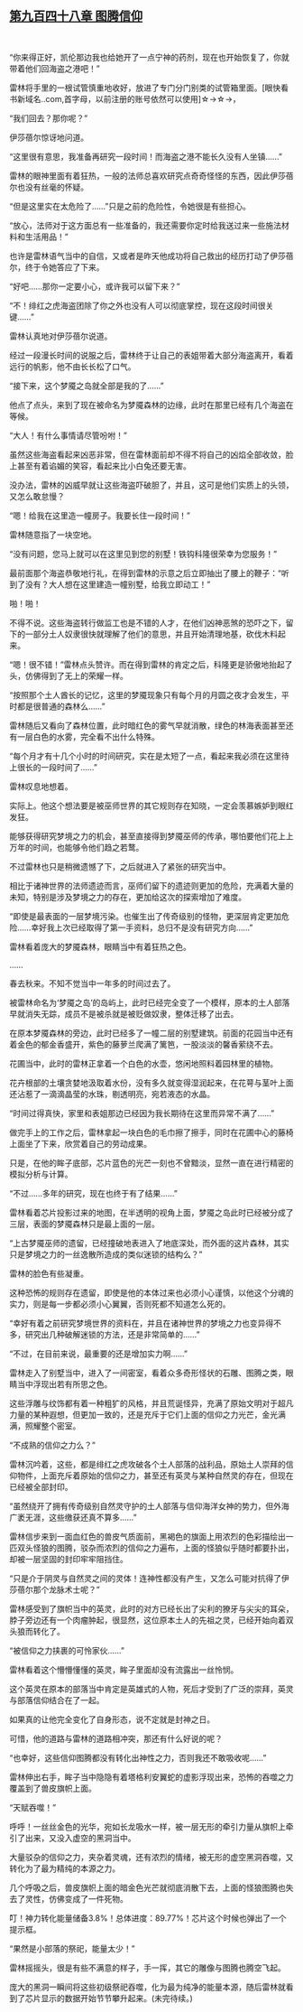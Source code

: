 ## [第九百四十八章 图腾信仰](https://www.xxbiquge.com/11_11222/9034148.html)
﻿

  “你来得正好，凯伦那边我也给她开了一点宁神的药剂，现在也开始恢复了，你就带着他们回海盗之港吧！”

  雷林将手里的一根试管慎重地收好，放进了专门分门别类的试管箱里面。[眼快看书新域名..com,首字母，以前注册的账号依然可以使用]☆→☆→，

  “我们回去？那你呢？”

  伊莎蓓尔惊讶地问道。

  “这里很有意思，我准备再研究一段时间！而海盗之港不能长久没有人坐镇……”

  雷林的眼神里面有着狂热，一般的法师总喜欢研究点奇奇怪怪的东西，因此伊莎蓓尔也没有丝毫的怀疑。

  “但是这里实在太危险了……”只是之前的危险性，令她很是有些担心。

  “放心，法师对于这方面总有一些准备的，我还需要你定时给我送过来一些施法材料和生活用品！”

  也许是雷林语气当中的自信，又或者是昨天他成功将自己救出的经历打动了伊莎蓓尔，终于令她答应了下来。

  “好吧……那你一定要小心，或许我可以留下来？”

  “不！绯红之虎海盗团除了你之外也没有人可以彻底掌控，现在这段时间很关键……”

  雷林认真地对伊莎蓓尔说道。

  经过一段漫长时间的说服之后，雷林终于让自己的表姐带着大部分海盗离开，看着远行的帆影，他不由长长松了口气。

  “接下来，这个梦魇之岛就全部是我的了……”

  他点了点头，来到了现在被命名为梦魇森林的边缘，此时在那里已经有几个海盗在等候。

  “大人！有什么事情请尽管吩咐！”

  虽然这些海盗看起来凶恶非常，但在雷林面前却不得不将自己的凶焰全部收敛，脸上甚至有着谄媚的笑容，看起来比小白兔还要无害。

  没办法，雷林的凶威早就让这些海盗吓破胆了，并且，这可是他们实质上的头领，又怎么敢怠慢？

  “嗯！给我在这里造一幢房子。我要长住一段时间！”

  雷林随意指了一块空地。

  “没有问题，您马上就可以在这里见到您的别墅！铁钩科隆很荣幸为您服务！”

  最前面那个海盗恭敬地行礼，在得到雷林的示意之后立即抽出了腰上的鞭子：“听到了没有？大人想在这里建造一幢别墅，给我立即动工！”

  啪！啪！

  不得不说。这些海盗转行做监工也是不错的人才，在他们凶神恶煞的恐吓之下，留下的一部分土人奴隶很快就理解了他们的意思，并且开始清理地基，砍伐木料起来。

  “嗯！很不错！”雷林点头赞许。而在得到雷林的肯定之后，科隆更是骄傲地抬起了头，仿佛得到了无上的荣耀一样。

  “按照那个土人酋长的记忆，这里的梦魇现象只有每个月的月圆之夜才会发生，平时都是很普通的森林么……”

  雷林随后又看向了森林位置，此时暗红色的雾气早就消散，绿色的林海表面甚至还有一层白色的水雾，完全看不出什么特殊。

  “每个月才有十几个小时的时间研究，实在是太短了一点，看起来我必须在这里待上很长的一段时间了……”

  雷林叹息地想着。

  实际上。他这个想法要是被巫师世界的其它规则存在知晓，一定会羡慕嫉妒到眼红发狂。

  能够获得研究梦境之力的机会，甚至直接得到梦魇巫师的传承，哪怕要他们花上上万年的时间，也能够令他们趋之若鹜。

  不过雷林也只是稍微遗憾了下，之后就进入了紧张的研究当中。

  相比于诸神世界的法师遗迹而言，巫师们留下的遗迹则更加的危险，充满着大量的未知，特别是涉及梦境之力的存在，更加给这次的探索增加了难度。

  “即使是最表面的一层梦境污染。也催生出了传奇级别的怪物，更深层肯定更加危险……幸好我上次已经取得了第一手资料，总归不是没有研究方向……”

  雷林看着庞大的梦魇森林，眼睛当中有着狂热之色。

  ……

  春去秋来。不知不觉当中一年多的时间过去了。

  被雷林命名为‘梦魇之岛’的岛屿上，此时已经完全变了一个模样，原本的土人部落早就消失无踪，成员不是被杀就是被贬做奴隶，整体迁移了出去。

  在原本梦魇森林的旁边，此时已经多了一幢二层的别墅建筑。前面的花园当中还有着金色的郁金香盛开，紫色的藤萝兰爬满了篱笆，一股淡淡的馨香萦绕不去。

  花圃当中，此时的雷林正拿着一个白色的水壶，悠闲地照料着园林里的植物。

  花卉根部的土壤贪婪地汲取着水份，没有多久就变得湿润起来，在花萼与茎叶上面还沾惹了一滴滴晶莹的水珠，剔透明亮，宛若液态的水晶。

  “时间过得真快，家里和表姐那边已经因为我长期待在这里而异常不满了……”

  做完手上的工作之后，雷林拿起一块白色的毛巾擦了擦手，同时在花圃中心的藤椅上面坐了下来，欣赏着自己的劳动成果。

  只是，在他的眸子底部，芯片蓝色的光芒一刻也不曾黯淡，显然一直在进行精密的模拟分析与计算。

  “不过……多年的研究，现在也终于有了结果……”

  雷林看着芯片投影过来的地图，在半透明的视角上面，梦魇之岛此时已经被分成了三层，表面的梦魇森林只是最上面的一层。

  “上古梦魇巫师的遗留，已经撞破地表进入了地底深处，而外面的这片森林，其实只是梦境之力的一丝逸散所造成的类似迷锁的结构么？”

  雷林的脸色有些凝重。

  这种恐怖的规则存在遗留，即使是他的本体过来也必须小心谨慎，以他这个分魂的实力，则是每一步都必须小心翼翼，否则死都不知道怎么死的。

  “幸好有着之前研究梦境世界的资料在，并且在诸神世界的梦境之力也变异得不多，研究出几种破解迷锁的方法，还是非常简单的……”

  “不过，在目前来说，最重要的还是增加实力啊……”

  雷林走入了别墅当中，进入了一间密室，看着众多奇形怪状的石雕、图腾之类，眼睛当中浮现出若有所思之色。

  这些浮雕与纹饰都有着一种粗犷的风格，并且荒诞怪异，充满了原始文明对于超凡力量的某种遐想，但更加一致的，还是充斥于它们上面的信仰之力光芒，金光满满，照耀整个密室。

  “不成熟的信仰之力么？”

  雷林沉吟着，这些，都是绯红之虎攻破各个土人部落的战利品，原始土人崇拜的信仰物件，上面充斥着原始的信仰之力，甚至还有英灵与某种自然灵的存在，但现在已经被全部封印。

  “虽然绕开了拥有传奇级别自然灵守护的土人部落与信仰海洋女神的势力，但外海广袤无涯，这些缴获还真不算多……”

  雷林信步来到一面血红色的兽皮气质面前，黑褐色的旗面上用浓烈的色彩描绘出一匹双头怪狼的图腾，驳杂而浓烈的信仰之力遍布，上面的怪狼似乎随时都要扑出，却被一层坚固的封印牢牢阻挡住。

  “只是介于阴灵与自然灵之间的灵体！连神性都没有产生，又怎么可能对抗得了伊莎蓓尔那个龙脉术士呢？”

  雷林感受到了旗帜当中的英灵，此时的对方已经长出了尖利的獠牙与尖尖的耳朵，脖子旁边还有一个肉瘤肿起，很显然，这位原本土人的先祖之灵，已经开始向着双头狼而转化了。

  “被信仰之力挟裹的可怜家伙……”

  雷林看着这个懵懵懂懂的英灵，眸子里面却没有流露出一丝怜悯。

  这个英灵在原本的部落当中肯定是英雄式的人物，死后才受到了广泛的崇拜，英灵与部落信仰结合在了一起。

  如果真的让他完全变化了自身形态，说不定就是封神之日。

  可惜，他的道路与雷林的道路相冲突，那还有什么好说的呢？

  “也幸好，这些信仰图腾都没有转化出神性之力，否则我还不敢吸收呢……”

  雷林伸出右手，眸子当中隐隐有着塔格利安翼蛇的虚影浮现出来，恐怖的吞噬之力覆盖到了兽皮旗帜上面。

  “天赋吞噬！”

  呼呼！一丝丝金色的光华，宛如长龙吸水一样，被一层无形的牵引力量从旗帜上牵引了出来，又没入虚空的黑洞当中。

  大量驳杂的信仰之力，夹杂着灵魂，还有浓烈的情绪，被无形的虚空黑洞吞噬，又转化为了最为精纯的本源之力。

  几个呼吸之后，兽皮旗帜上面的暗金色光芒就彻底消散下去，上面的怪狼图腾也失去了灵性，仿佛变成了一件死物。

  叮！神力转化能量储备3.8%！总体进度：89.77%！芯片这个时候也弹出了一个提示框。

  “果然是小部落的祭祀，能量太少！”

  雷林摇摇头，很是有些不满意的样子，手一挥，其它的雕像与图腾也腾空飞起。

  庞大的黑洞一瞬间将这些初级祭祀吞噬，化为最为纯净的能量本源，随后雷林就看到了芯片显示的数据开始节节攀升起来。(未完待续。)

  
